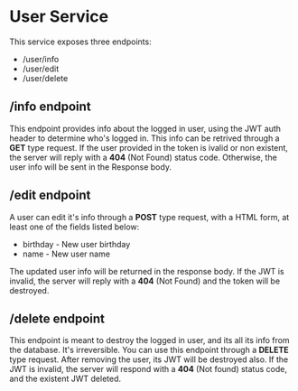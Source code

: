 # User Service

This service exposes three endpoints:

- /user/info
- /user/edit
- /user/delete

## /info endpoint

This endpoint provides info about the logged in user, using the JWT auth header to
determine who's logged in. This info can be retrived through a **GET** type
request. If the user provided in the token is ivalid or non existent, the server
will reply with a **404** (Not Found) status code. Otherwise, the user info
will be sent in the Response body.

## /edit endpoint

A user can edit it's info through a **POST** type request, with a
HTML form, at least one of the fields listed below:

- birthday - New user birthday
- name - New user name

The updated user info will be returned in the response body.
If the JWT is invalid, the server will reply with a **404** (Not Found)
and the token will be destroyed.

## /delete endpoint

This endpoint is meant to destroy the logged in user, and its all its info from
the database. It's irreversible. You can use this endpoint through a
**DELETE** type request. After removing the user, its JWT will be destroyed
also. If the JWT is invalid, the server will respond with a **404** (Not
found) status code, and the existent JWT deleted.
